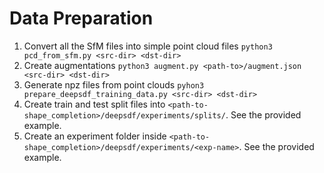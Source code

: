 # Data Preparation

1. Convert all the SfM files into simple point cloud files `python3 pcd_from_sfm.py <src-dir> <dst-dir>`
2. Create augmentations `python3 augment.py <path-to>/augment.json <src-dir> <dst-dir>`
3. Generate npz files from point clouds `pyhon3 prepare_deepsdf_training_data.py <src-dir> <dst-dir>`
4. Create train and test split files into `<path-to-shape_completion>/deepsdf/experiments/splits/`. See the provided example.
5. Create an experiment folder inside `<path-to-shape_completion>/deepsdf/experiments/<exp-name>`. See the provided example.
